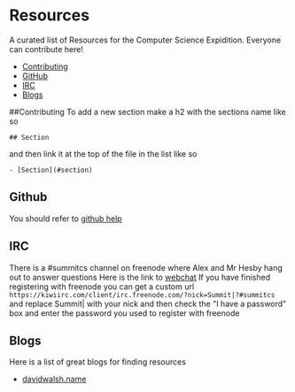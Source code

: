 Resources
=========

A curated list of Resources for the Computer Science Expidition. Everyone can contribute here!

- [Contributing](#contributing)
- [GitHub](#github)
- [IRC](#irc)
- [Blogs](#blogs)

##Contributing
To add a new section make a h2 with the sections name like so
```
## Section
```
and then link it at the top of the file in the list like so
```
- [Section](#section)
```

## Github
You should refer to [github help](http://help.github.com)

## IRC
There is a #summitcs channel on freenode where Alex and Mr Hesby hang out to answer questions
Here is the link to [webchat](https://kiwiirc.com/client/irc.freenode.com/?nick=Summit|?#summitcs)
If you have finished registering with freenode you can get a custom url `https://kiwiirc.com/client/irc.freenode.com/?nick=Summit|?#summitcs` and replace Summit| with your nick and then check the "I have a password" box and enter the password you used to register with freenode

## Blogs
Here is a list of great blogs for finding resources
- [davidwalsh.name](http://davidwalsh.name)

